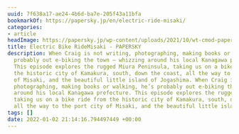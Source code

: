 ```yaml
---
uuid: 7f638a17-ae24-4b6d-ba7e-205f43a11bfa
bookmarkOf: https://papersky.jp/en/electric-ride-misaki/
categories:
- article
headImage: https://papersky.jp/wp-content/uploads/2021/10/wt-cmod-papersky-5-scaled.jpg
title: Electric Bike RideMisaki - PAPERSKY
description: When Craig is not writing, photographing, making books or walking, he’s
  probably out e-biking the town – whizzing around his local Kanagawa prefecture.
  This episode explores the rugged Miura Peninsula, taking us on a bike ride from
  the historic city of Kamakura, south, down the coast, all the way to the port city
  of Misaki, and the beautiful little island of Jogashima. When Craig is not writing,
  photographing, making books or walking, he’s probably out e-biking the town – whizzing
  around his local Kanagawa prefecture. This episode explores the rugged Miura Peninsula,
  taking us on a bike ride from the historic city of Kamakura, south, down the coast,
  all the way to the port city of Misaki, and the beautiful little island of Jogashima.
tags: []
date: 2022-01-02 21:14:16.794497449 +00:00
---
```

